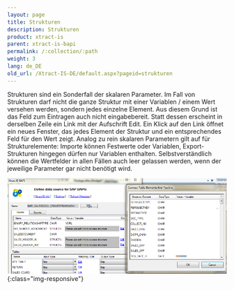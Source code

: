 ```yaml
---
layout: page
title: Strukturen
description: Strukturen
product: xtract-is
parent: xtract-is-bapi
permalink: /:collection/:path
weight: 3
lang: de_DE
old_url: /Xtract-IS-DE/default.aspx?pageid=strukturen
---
```


Strukturen sind ein Sonderfall der skalaren Parameter. Im Fall von Strukturen darf nicht die ganze Struktur mit einer Variablen / einem Wert versehen werden, sondern jedes einzelne Element. Aus diesem Grund ist das Feld zum Eintragen auch nicht eingabebereit. Statt dessen erscheint in derselben Zeile ein Link mit der Aufschrift Edit. Ein Klick auf den Link öffnet ein neues Fenster, das jedes Element der Struktur und ein entsprechendes Feld für den Wert zeigt. Analog zu rein skalaren Parametern gilt auf für Strukturelemente: Importe können Festwerte oder Variablen, Export-Strukturen hingegen dürfen nur Variablen enthalten. Selbstverständlich können die Wertfelder in allen Fällen auch leer gelassen werden, wenn der jeweilige Parameter gar nicht benötigt wird.

![BAPI-Structures](/img/content/BAPI-Structures.png){:class="img-responsive"}
